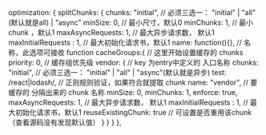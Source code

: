 optimization: {
     splitChunks: {
     chunks: "initial", // 必须三选一： "initial" | "all"(默认就是all) | "async"
     minSize: 0, // 最小尺寸，默认0
     minChunks: 1, // 最小 chunk ，默认1
     maxAsyncRequests: 1, // 最大异步请求数， 默认1
     maxInitialRequests : 1, // 最大初始化请求书，默认1
     name: function(){}, // 名称，此选项可接收 function
     cacheGroups:{ // 这里开始设置缓存的 chunks
         priority: 0, // 缓存组优先级
         vendor: { // key 为entry中定义的 入口名称
             chunks: "initial", // 必须三选一： "initial" | "all" | "async"(默认就是异步)
             test: /react|lodash/, // 正则规则验证，如果符合就提取 chunk
             name: "vendor", // 要缓存的 分隔出来的 chunk 名称
             minSize: 0,
             minChunks: 1,
             enforce: true,
             maxAsyncRequests: 1, // 最大异步请求数， 默认1
             maxInitialRequests : 1, // 最大初始化请求书，默认1
             reuseExistingChunk: true // 可设置是否重用该chunk（查看源码没有发现默认值）
         }
     }
  }
 },